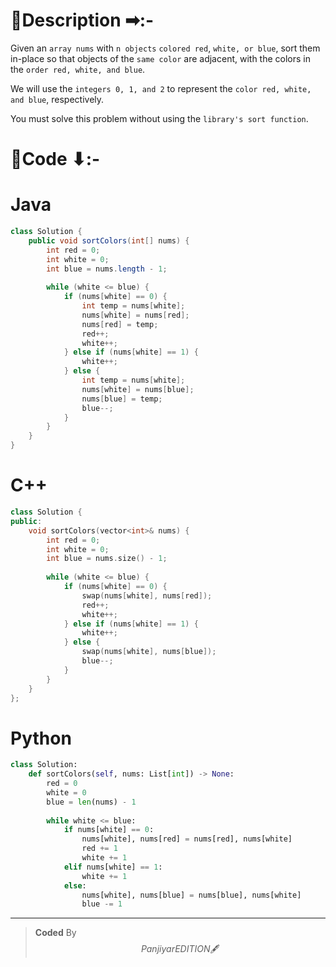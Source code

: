 # 📍Description ➡:-
<!-- Describe your first thoughts on how to solve this problem. -->
Given an `array nums` with `n objects` `colored red`, `white, or blue`, sort them in-place so that objects of the `same color` are adjacent, with the colors in the `order red, white, and blue`.

We will use the `integers 0, 1, and 2` to represent the `color red, white, and blue`, respectively.

You must solve this problem without using the `library's sort function`.


# 📝Code ⬇:-


# Java
```java []
class Solution {
    public void sortColors(int[] nums) {
        int red = 0;
        int white = 0;
        int blue = nums.length - 1;
        
        while (white <= blue) {
            if (nums[white] == 0) {
                int temp = nums[white];
                nums[white] = nums[red];
                nums[red] = temp;
                red++;
                white++;
            } else if (nums[white] == 1) {
                white++;
            } else {
                int temp = nums[white];
                nums[white] = nums[blue];
                nums[blue] = temp;
                blue--;
            }
        }
    }
}

```

# C++
``` cpp []
class Solution {
public:
    void sortColors(vector<int>& nums) {
        int red = 0;
        int white = 0;
        int blue = nums.size() - 1;
        
        while (white <= blue) {
            if (nums[white] == 0) {
                swap(nums[white], nums[red]);
                red++;
                white++;
            } else if (nums[white] == 1) {
                white++;
            } else {
                swap(nums[white], nums[blue]);
                blue--;
            }
        }
    }
};
```

# Python
``` python []
class Solution:
    def sortColors(self, nums: List[int]) -> None:
        red = 0
        white = 0
        blue = len(nums) - 1
        
        while white <= blue:
            if nums[white] == 0:
                nums[white], nums[red] = nums[red], nums[white]
                red += 1
                white += 1
            elif nums[white] == 1:
                white += 1
            else:
                nums[white], nums[blue] = nums[blue], nums[white]
                blue -= 1   
```

---

>    **Coded** By $$Panjiyar EDITION 🖋  $$

               
